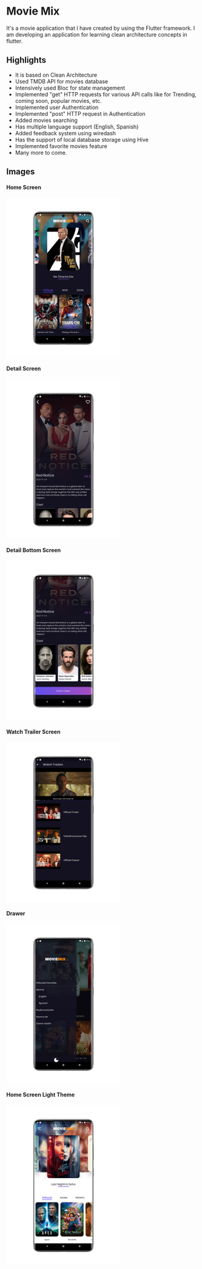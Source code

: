 # Movie Mix

It's a movie application that I have created by using the Flutter framework. I am developing an application for learning clean architecture concepts in flutter.

## Highlights

- It is based on Clean Architecture
- Used TMDB API for movies database
- Intensively used Bloc for state management
- Implemented "get" HTTP requests for various API calls like for Trending, coming soon, popular movies, etc.
- Implemented user Authentication
- Implemented "post" HTTP request in Authentication
- Added movies searching
- Has multiple language support (English, Spanish)
- Added feedback system using wiredash
- Has the support of local database storage using Hive
- Implemented favorite movies feature
- Many more to come.

## Images

#### Home Screen

<img src="app_images/1.png" alt="drawing" width="300"/>

#### Detail Screen

<img src="app_images/2.png" alt="drawing" width="300"/>

#### Detail Bottom Screen

<img src="app_images/3.png" alt="drawing" width="300"/>

#### Watch Trailer Screen

<img src="app_images/4.png" alt="drawing" width="300"/>

#### Drawer

<img src="app_images/5.png" alt="drawing" width="300"/>

#### Home Screen Light Theme

<img src="app_images/6.png" alt="drawing" width="300"/>
